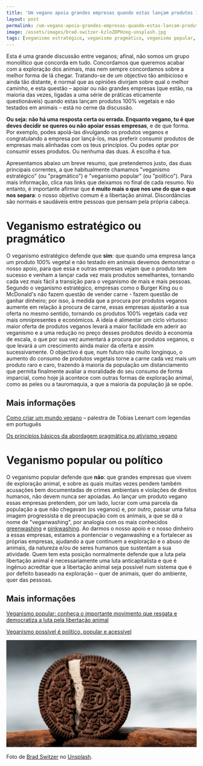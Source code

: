 ```yaml
---
title: 'Um vegano apoia grandes empresas quando estas lançam produtos 100% vegetais?'
layout: post
permalink: /um-vegano-apoia-grandes-empresas-quando-estas-lancam-produtos-100-vegetais/
image: /assets/images/brad-switzer-kzloZDPHzeg-unsplash.jpg
tags: [veganismo estratégico, veganismo pragmático, veganismo popular, veganismo político]
---
```

Esta é uma grande discussão entre veganos; afinal, não somos um grupo monolítico que concorda em tudo. Concordamos que queremos acabar com a exploração dos animais, mas nem sempre concordamos sobre a melhor forma de lá chegar. Tratando-se de um objectivo tão ambicioso e ainda tão distante, é normal que as opiniões divirjam sobre qual o melhor caminho, e esta questão &#8211; apoiar ou não grandes empresas (que estão, na maioria das vezes, ligadas a uma série de práticas eticamente questionáveis) quando estas lançam produtos 100% vegetais e não testados em animais &#8211; está no cerne da discussão.

**Ou seja: não há uma resposta certa ou errada. Enquanto vegano, tu é que deves decidir se queres ou não apoiar essas empresas**, e de que forma. Por exemplo, podes apoiá-las divulgando os produtos veganos e congratulando a empresa por lançá-los, mas preferir consumir produtos de empresas mais alinhadas com os teus princípios. Ou podes optar por consumir esses produtos. Ou nenhuma das duas. A escolha é tua.

Apresentamos abaixo um breve resumo, que pretendemos justo, das duas principais correntes, a que habitualmente chamamos "veganismo estratégico" (ou "pragmático") e "veganismo popular" (ou "político"). Para mais informação, clica nas links que deixamos no final de cada resumo. No entanto, é importante afirmar que **é muito mais o que nos une do que o que nos separa**: o nosso objetivo comum é a libertação animal. Discordâncias são normais e saudáveis entre pessoas que pensam pela própria cabeça.

# Veganismo estratégico ou pragmático

O veganismo estratégico defende que **sim**: que quando uma empresa lança um produto 100% vegetal e não testado em animais devemos demonstrar o nosso apoio, para que essa e outras empresas vejam que o produto tem sucesso e venham a lançar cada vez mais produtos semelhantes, tornando cada vez mais fácil a transição para o veganismo de mais e mais pessoas. Segundo o veganismo estratégico, empresas como o Burger King ou o McDonald's não fazem questão de vender carne - fazem questão de ganhar dinheiro; por isso, à medida que a procura por produtos veganos aumente em relação à procura de carne, essas empresas ajustarão a sua oferta no mesmo sentido, tornando os produtos 100% vegetais cada vez mais omnipresentes e económicos. A ideia é alimentar um ciclo virtuoso: maior oferta de produtos veganos levará a maior facilidade em aderir ao veganismo e a uma redução no preço desses produtos devido à economia de escala, o que por sua vez aumentará a procura por produtos veganos, o que levará a um crescimento ainda maior da oferta e assim sucessivamente. O objectivo é que, num futuro não muito longínquo, o aumento do consumo de produtos vegetais torne a carne cada vez mais um produto raro e caro, trazendo à maioria da população um distanciamento que permita finalmente avaliar a moralidade do seu consumo de forma imparcial, como hoje já acontece com outras formas de exploração animal, como as peles ou a tauromaquia, a que a maioria da população já se opõe.

## Mais informações

[Como criar um mundo vegano](https://www.youtube.com/watch?v=D-3we9c6ttM&cc_load_policy=1&cc_lang_pref=pt) &#8211; palestra de Tobias Leenart com legendas em português

[Os princípios básicos da abordagem pragmática no ativismo vegano](https://www.veganismoestrategico.com.br/postagens/ativismo-focado-em-resultados-praticos-e-pautado-em-pesquisas-e-analises/)

# Veganismo popular ou político

O veganismo popular defende que **não**: que grandes empresas que vivem de exploração animal, e sobre as quais muitas vezes pendem também acusações bem documentadas de crimes ambientais e violações de direitos humanos, não devem nunca ser apoiadas. Ao lançar um produto vegano essas empresas pretendem, por um lado, lucrar com uma parcela da população a que não chegavam (os veganos) e, por outro, passar uma falsa imagem progressista e de preocupação com os animais, a que se dá o nome de "veganwashing", por analogia com os mais conhecidos [greenwashing](https://pt.wikipedia.org/wiki/Greenwashing) e [pinkwashing](https://pt.wikipedia.org/wiki/Pinkwashing). Ao darmos o nosso apoio e o nosso dinheiro a essas empresas, estamos a pontenciar o veganwashing e a fortalecer as próprias empresas, ajudando a que continuem a exploração e o abuso de animais, da natureza e/ou de seres humanos que sustentam a sua atividade. Quem tem esta posição normalmente defende que a luta pela libertação animal é necessariamente uma luta anticapitalista e que é ingénuo acreditar que a libertação animal seja possível num sistema que é por defeito baseado na exploração &#8211; quer de animais, quer do ambiente, quer das pessoas.

## Mais informações

[Veganismo popular: conheça o importante movimento que resgata e democratiza a luta pela libertação animal](https://veganagente.com.br/veganismo-popular-politico/)

[Veganismo possível é político, popular e acessível](https://mulheresjornalistas.com/veganismo-possivel-e-politico-popular-e-acessivel/saude/alimentacao/)

![Imagem de uma bolacha Oreo](/assets/images/brad-switzer-kzloZDPHzeg-unsplash.jpg "Bolacha Oreo")

<div class="img-caption">Foto de <a href="https://unsplash.com/@mintchap?utm_source=unsplash&utm_medium=referral&utm_content=creditCopyText">Brad Switzer</a> no <a href="https://unsplash.com">Unsplash</a>.</div>
